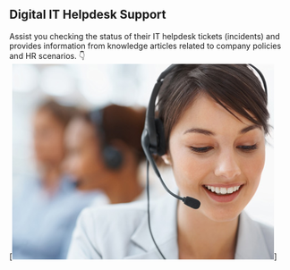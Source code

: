 ## Digital IT Helpdesk Support
Assist you checking the status of their IT helpdesk tickets (incidents) and provides information from knowledge articles related to company policies and HR scenarios. 👇	
[![IMAGE ALT TEXT HERE](https://github.com/bacdillon/Digital-IT-Helpdesk-Support/blob/main/img/Background%20Image.jpg)]
